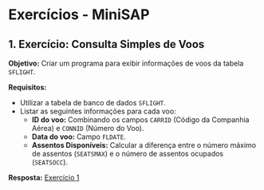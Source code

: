 # Exercícios - MiniSAP

## 1. Exercício: Consulta Simples de Voos

**Objetivo:** Criar um programa para exibir informações de voos da tabela `SFLIGHT`.

**Requisitos:**

- Utilizar a tabela de banco de dados `SFLIGHT`.
- Listar as seguintes informações para cada voo:
  - **ID do voo:** Combinando os campos `CARRID` (Código da Companhia Aérea) e `CONNID` (Número do Voo).
  - **Data do voo:** Campo `FLDATE`.
  - **Assentos Disponíveis:** Calcular a diferença entre o número máximo de assentos (`SEATSMAX`) e o número de assentos ocupados (`SEATSOCC`).

**Resposta:** [Exercício 1](https://github.com/Hideki515/SAP_Study_Projects/blob/main/ABAP/Exercic%C3%ADos%20-%20MinisSAP/Ex%20-%201.abap)
